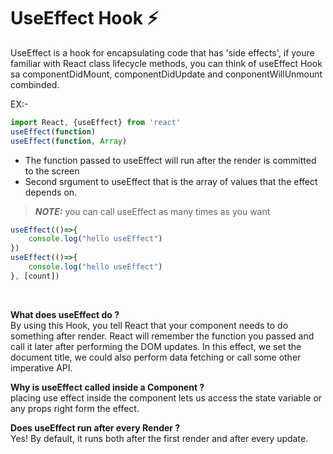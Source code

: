 <h1>UseEffect Hook ⚡</h1>
 
  UseEffect is a hook for encapsulating code that has 'side effects', if youre familiar with React class lifecycle methods, you can think of useEffect Hook sa componentDidMount, componentDidUpdate and conponentWillUnmount combinded.

  EX:- 
```js
import React, {useEffect} from 'react'
useEffect(function)
useEffect(function, Array)
```

 - The function passed to useEffect will run after the render is committed to the screen
 - Second srgument to useEffect that is the array of values that the effect depends on.

> **_NOTE:_**  you can call useEffect as many times as you want

```js
useEffect(()=>{
    console.log("hello useEffect")
})
useEffect(()=>{
    console.log("hello useEffect")
}, [count])
```

<br/>

**What does useEffect do ?**
<br/>
   By using this Hook, you tell React that your component needs to do something after render. React will remember the function you passed and call it later after performing the DOM updates. In this effect, we set the document title, we could also perform data fetching or call some other imperative API.

**Why is useEffect called inside a Component ?**
<br/>
   placing use effect inside the component lets us access the state variable or any props right form the effect.

**Does useEffect run after every Render ?**
<br/>
  Yes! By default, it runs both after the first render and after every update.
